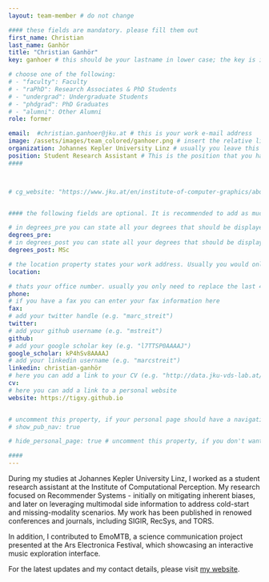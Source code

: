 ```yaml
---
layout: team-member # do not change

#### these fields are mandatory. please fill them out
first_name: Christian
last_name: Ganhör
title: "Christian Ganhör"
key: ganhoer # this should be your lastname in lower case; the key is important for publications or other listings that need to be linked to your profile. it needs to be unique (should there be someone else with the same lastname, please contact the admin)

# choose one of the following: 
# - "faculty": Faculty
# - "raPhD": Research Associates & PhD Students
# - "undergrad": Undergraduate Students
# - "phdgrad": PhD Graduates
# - "alumni": Other Alumni
role: former

email:  #christian.ganhoer@jku.at # this is your work e-mail address
image: /assets/images/team_colored/ganhoer.png # insert the relative link to your profile image
organization: Johannes Kepler University Linz # usually you leave this unchanged, but if your have a different organization, feel free to change the property
position: Student Research Assistant # This is the position that you have within your organization. e.g. "Project Assistant", "University Assistant", "Technical Support", "Student Research" (or whatever Marc tells you^^)
####



# cg_website: "https://www.jku.at/en/institute-of-computer-graphics/about-us/team/marc-streit/" # if you add this link, there won't be a local page for your profile, but you would be redirected to another website (usually you would link your profile in the cg website)


#### the following fields are optional. It is recommended to add as much information as possible, since otherwise your page would look empty ;)

# in degrees_pre you can state all your degrees that should be displayed in front of your name e.g. "Dr", "DI", "Prof" etc. (or a combination of several)
degrees_pre: 
# in degrees_post you can state all your degrees that should be displayed after your name e.g. "BSc", "MSc" etc. (or a combination of several)
degrees_post: MSc

# the location property states your work address. Usually you would only need to adjust the room number below i.e. change "0357" which is Marc's office to your own
location: 

# thats your office number. usually you only need to replace the last 4 numbers with your own extension i.e. replace "6635" (you can find the extension on the right top of your office phone)
phone:
# if you have a fax you can enter your fax information here
fax:
# add your twitter handle (e.g. "marc_streit")
twitter: 
# add your github username (e.g. "mstreit")
github: 
# add your google scholar key (e.g. "l7TTSP0AAAAJ")
google_scholar: kP4hSv8AAAAJ
# add your linkedin username (e.g. "marcstreit")
linkedin: christian-ganhör
# here you can add a link to your CV (e.g. "http://data.jku-vds-lab.at/team/marc/cv_streit.pdf")
cv:
# here you can add a link to a personal website
website: https://tigxy.github.io


# uncomment this property, if your personal page should have a navigation for publications (i.e. if you have many publiations). usually you don't need this.
# show_pub_nav: true

# hide_personal_page: true # uncomment this property, if you don't want to link to a local personal page. usually you don't need this

####
---
```


During my studies at Johannes Kepler University Linz, I worked as a student research assistant at the Institute of Computational Perception. My research focused on Recommender Systems - initially on mitigating inherent biases, and later on leveraging multimodal side information to address cold-start and missing-modality scenarios. My work has been published in renowed conferences and journals, including SIGIR, RecSys, and TORS.

In addition, I contributed to EmoMTB, a science communication project presented at the Ars Electronica Festival, which showcasing an interactive music exploration interface.

For the latest updates and my contact details, please visit [my website](https://tigxy.github.io).